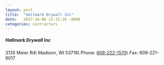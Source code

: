 ```yaml
---
layout: post
title:  "Hallmark Drywall Inc"
date:   2017-10-06 12:15:16 -0600
categories: contractors
---
```


##### Hallmark Drywall Inc
3135 Meier Rd\\
Madison, WI 53718\\
Phone: [608-222-1570][phone]\\
Fax: 608-221-9017

[phone]: tel:608-222-1570
